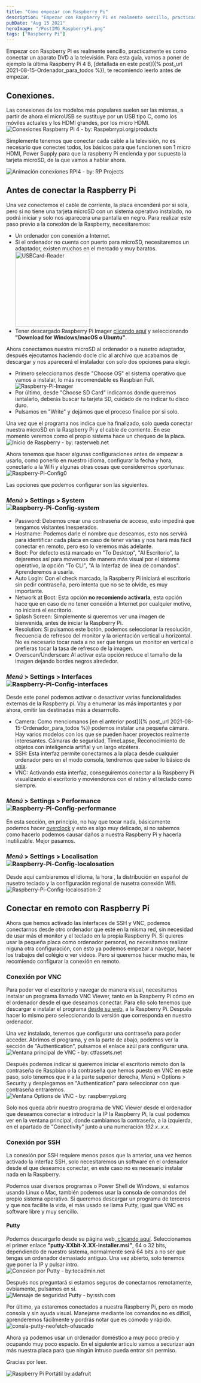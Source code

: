 ```yaml
---
title: "Cómo empezar con Raspberry Pi"
description: "Empezar con Raspberry Pi es realmente sencillo, practicamente es como conectar un aparato DVD a la televisión. Para esta guía, vamos a poner de ejemplo la última Raspberry Pi 4 B"
pubDate: "Aug 15 2021"
heroImage: "/PostIMG_RaspberryPi.png"
tags: ["Raspberry Pi"]
---
```


Empezar con <a htef="https://www.raspberrypi.org" target="_blank">Raspberry Pi</a> es realmente sencillo, practicamente es como conectar un aparato DVD a la televisión. Para esta guía, vamos a poner de ejemplo la última Raspberry Pi 4 B, [detallada en este post]({% post_url 2021-08-15-Ordenador_para_todos %}), te recomiendo leerlo antes de empezar.

## Conexiones.
Las conexiones de los modelos más populares suelen ser las mismas, a partir de ahora el microUSB se sustituye por un USB tipo C, como los móviles actuales y los HDMI grandes, por los micro HDMI.
<img src="https://www.raspberrypi.org/homepage-9df4b/static/raspberry-pi-4-labelled-2857741801afdf1cabeaa58325e07b58.png" alt="Conexiones Raspberry Pi 4 - by: Raspebrrypi.org/products">

Simplemente tenemos que conectar cada cable a la televisión, no es necesario que conectes todos, los básicos para que funcionen son 1 micro HDMI, Power Supply para que la raspberry Pi encienda y por supuesto la tarjeta microSD, de la que vamos a hablar ahora.

<img src="https://projects-static.raspberrypi.org/projects/raspberry-pi-setting-up/0d6033edf45ad2d4185ed05d6cd9a01e2f803034/en/images/pi-plug-in.gif" alt="Animación conexiones RPI4 - by: RP Projects">

## Antes de conectar la Raspberry Pi

Una vez conectemos el cable de corriente, la placa encenderá por si sola, pero si no tiene una tarjeta microSD con un sistema operativo instalado, no podrá iniciar y solo nos aparecera una pantalla en negro. Para realizar este paso previo a la conexión de la Raspberry, necesitaremos:

- Un ordenador con conexión a Internet.
- Si el ordenador no cuenta con puerto para microSD, necesitaremos un adaptador, existen muchos en el mercado y muy baratos.<br><img src="https://i.ibb.co/x7TCtG4/USBCard-Reader.png" alt="USBCard-Reader" width="200"  heigt="auto"><br>
- Tener descargado Raspberry Pi Imager <a href="https://www.raspberrypi.org/software/">clicando aquí</a> y seleccionando **"Download for Windows/macOS o Ubuntu"**.

Ahora conectamos nuestra microSD al ordenador o a nusetro adaptador, después ejecutamos haciendo docle clic al archivo que acabamos de descargar y nos aparecerá el instalador con solo dos opciones para elegir.

- Primero seleccionamos desde "Choose OS" el sistema operativo que vamos a instalar, lo más recomendable es Raspbian Full.<br><img src="https://i.ibb.co/jVbR3pB/Raspberry-Pi-Imager.gif" alt="Raspberry-Pi-Imager" border="0">
- Por último, desde "Choose SD Card" indicamos donde queremos isntalarlo, deberás buscar tu tarjeta SD, cuidado de no indicar tu disco duro.
- Pulsamos en "Write" y dejámos que el proceso finalice por si solo.

Una vez que el programa nos indica que ha finalizado, solo queda conectar nuestra microSD en la Raspberry Pi y el cable de corriente. En ese momento veremos como el propio sistema hace un chequeo de la placa.<br><img src="https://thumbs.gfycat.com/FarflungChubbyAustralianfurseal-max-1mb.gif" alt="Inicio de Raspberry - by: rasterweb.net">

Ahora tenemos que hacer algunas configuraciones antes de empezar a usarlo, como ponerlo en nuestro idioma, configurar la fecha y hora, conectarlo a la Wifi y algunas otras cosas que consideremos oportunas:<br><img src="https://i.ibb.co/wctV59L/Raspberry-Pi-Config0.png" alt="Raspberry-Pi-Config0">

Las opciones que podemos configurar son las siguientes.
### <i class="fab fa-raspberry-pi" style="font-size:16px"> Menú</i> > Settings > System<br><img src="https://i.ibb.co/gRwYxzM/Raspberry-Pi-Config-system.png" alt="Raspberry-Pi-Config-system"><br>
- Password: Debemos crear una contraseña de acceso, esto impedirá que tengamos visitantes inesperados.
- Hostname: Podemos darle el nombre que deseamos, esto nos servirá para identificar cada placa en caso de tener varias y nos hará más fácil conectar en remoto, pero eso lo veremos más adelante.
- Boot: Por defecto está marcado en "To Desktop", "Al Escritorio", la dejaremos así para movernos de manera más visual por el sistema operativo, la opción "To CLI", "A la Interfaz de línea de comandos". Aprenderemos a usarla.
- Auto Login: Con el check marcado, la Raspberry Pi iniciará el escritorio sin pedir contraseña, pero intenta que no se te olvide, es muy importante.
- Network at Boot: Esta opción **no recomiendo activarla**, esta opción hace que en caso de no tener conexión a Internet por cualquier motivo, no iniciará el escritorio.
- Splash Screen: Simplemente si queremos ver una imagen de bienvenida, antes de iniciar la Raspberry Pi.
- Resolution: Si pulsamos este botón, podemos seleccionar la resolución, frecuencia de refresco del monitor y la orientación vertical u horizontal. No es necesario tocar nada a no ser que tengas un monitor en vertical o prefieras tocar la tasa de refresco de la imagen.
- Overscan/Underscan: Al activar esta opción reduce el tamaño de la imagen dejando bordes negros alrededor.

### <i class="fab fa-raspberry-pi" style="font-size:16px"> **Menú**</i> > Settings > Interfaces<br><img src="https://i.ibb.co/myQ70h6/Raspberry-Pi-Config-interfaces.png" alt="Raspberry-Pi-Config-interfaces"><br>
Desde este panel podemos activar o desactivar varias funcionalidades externas de la Raspberry pi. Voy a enumerar las más importantes y por ahora, omitir las destinadas más a desarrrollo.

- Camera: Como menciomanos [en el anterior post]({% post_url 2021-08-15-Ordenador_para_todos %}) podemos instalar una pequeña cámara. Hay varios modelos con los que se pueden hacer proyectos realmente interesantes. Cámaras de seguridad, TimeLapse, Reconocimiento de objetos con inteligencia artifial y un largo etcétera.
- SSH: Esta interfaz permite conectarnos a la placa desde cualquier ordenador pero en el modo consola, tendremos que saber lo básico de <a href="https://es.wikipedia.org/wiki/Unix" target="_blank">unix</a>.
- VNC: Activando esta interfaz, conseguiremos conectar a la Raspberry Pi visualizando el escritorio y moviendonos con el ratón y el teclado como siempre.

### <i class="fab fa-raspberry-pi" style="font-size:16px"> **Menú**</i> > Settings > Performance<br><img src="https://i.ibb.co/LZYQFPf/Raspberry-Pi-Config-performance.png" alt="Raspberry-Pi-Config-performance"><br>
En esta sección, en principio, no hay que tocar nada, básicamente podemos hacer <a href="https://es.wikipedia.org/wiki/Overclocking" target="_blank">overclock</a> y esto es algo muy delicado, si no sabemos como hacerlo podemos causar daños a nuestra Raspberry Pi y hacerla inutilizable. Mejor pasamos.

### <i class="fab fa-raspberry-pi" style="font-size:16px"> **Menú**</i> > Settings > Localisation<br><img src="https://i.ibb.co/Xyd7YkJ/Raspberry-Pi-Config-localosation.png" alt="Raspberry-Pi-Config-localosation"><br>
Desde aquí cambiaremos el idioma, la hora , la distribución en español de nusetro teclado y la configuración regional de nusetra conexión Wifi.<br><img src="https://i.ibb.co/qkc0mpK/Raspberry-Pi-Config-localosation-2.png" alt="Raspberry-Pi-Config-localosation-2"><br>

## Conectar en remoto con Raspberry Pi

Ahora que hemos activado las interfaces de SSH y VNC, podemos conectarnos desde otro ordenador que esté en la misma red, sin necesidad de usar más el monitor y el teclado en la propia Raspberry Pi. Si quieres usar la pequeña placa como ordenador personal, no necesitamos realizar niguna otra configuración, con esto ya podemos empezar a navegar, hacer los trabajos del colégio o ver vídeos. Pero si queremos hacer mucho más, te recomiendo configurar la conexión en remoto.

### Conexión por VNC
Para poder ver el escritorio y navegar de manera visual, necesitamos instalar un programa llamado VNC Viewer, tanto en la Raspberry Pi cómo en el ordenador desde el que deseamos conectar. Para ello solo tenemos que descargar e instalar el programa <a href="https://www.realvnc.com/es/connect/download/viewer/raspberrypi/" alt="Descarga VNC Viewer para Raspberry Pi">desde su web,</a> a la Raspberry Pi. Después hacer lo mismo pero seleccionando la versión que corresponda en nuestro ordenador.

Una vez instalado, tenemos que configurar una contraseña para poder acceder. Abrimos el programa, y en la parte de abajo, podemos ver la sección de "Authentication", pulsamos el enlace azúl para configurar una.<br><img src="https://images.ctfassets.net/tvfg2m04ppj4/39eWzM0Xr89bz8E35cQv8v/040a8997ae5704f03a0a741b70fc0d53/VNC_Server.png" alt="Ventana principal de VNC - by: ctfassets.net">

Después podemos indicar si queremos iniciar el escritorio remoto don la contraseña de Raspbian o la contraseña que hemos puesto en VNC en este paso, solo tenemos que ir a la parte superior derecha, <i class="fas fa-bars" style="font-size:16px"></i> Menú > Options > Security y desplegamos en "Authentication" para seleccionar con que contraseña entraremos.<br><img src="https://magazines-attachments.raspberrypi.org/magpi/legacy-assets/2016/11/main_image.png" alt="Ventana Options de VNC - by: raspberrypi.org">

Solo nos queda abrir nuestro programa de VNC Viewer desde el ordenador que deseamos conectar e introducir la IP la Raspberry Pi, la cual podemos ver en la ventana principal, donde cambiamos la contraseña, a la izquierda, en el apartado de "Conectivity" junto a una numeración *192.x..x.x*.

### Conexión por SSH

La conexión por SSH requiere menos pasos que la anterior, una vez hemos activado la interfaz SSH, solo necesitaremos un software en el ordenador desde el que deseamos conectar, en este caso no es necesario instalar nada en la Raspberry.

Podemos usar diversos programas o Power Shell de Windows, si estamos usando Linux o Mac, también podemos usar la consola de comandos del propio sistema operativo. Si queremos descargar un programa de terceros y que nos facilite la vida, el más usado se llama Putty, igual que VNC es software libre y muy sencillo.

#### Putty
Podemos descargarlo desde su página web,<a href="https://www.chiark.greenend.org.uk/~sgtatham/putty/latest.html" alt="Descarga de Putty"> clicando aquí</a>. Seleccionamos el primer enlace **"putty-XXbit-X.XX-installer.msi"**, 64 o 32 bits, dependiendo de nuestro sistema, normalmente será 64 bits a no ser que tengas un ordenador demasiado antiguo. Una vez abierto, solo tenemos que poner la IP y pulsar intro.<br><img src="https://tecadmin.net/wp-content/uploads/2021/01/putty-tunnel-local-1.png" alt="Conexion por Putty - by:tecadmin.net">

Después nos preguntará si estamos seguros de conectarnos remotamente, ovbiamente, pulsamos en si.<br><img src="https://www.ssh.com/hubfs/Imported_Blog_Media/Security_Alert_Dialog_about_unknown_server_host_key-2.png" alt="Mensaje de seguridad Putty - by:ssh.com">

Por último, ya estaremos conectados a nuestra Raspberry Pi, pero en modo consola y sin ayuda visual. Manejarse mediante los comandos no es dificil, aprenderemos fácilmente y pordrás notar que es cómodo y rápido.<br><img src="https://i.ibb.co/fMtN7dJ/consla-putty-neofetch-ofuscado.png" alt="consla-putty-neofetch-ofuscado">

Ahora ya podemos usar un ordenador doméstico a muy poco precio y ocupando muy poco espacio. En el siguiente artículo vamos a securizar aún más nuestra placa para que ningún intruso pueda entrar sin permiso.

Gracias por leer.

![Raspberry Pi Portátil by:adafruit](https://cdn-shop.adafruit.com/1200x900/3062-04.jpg)